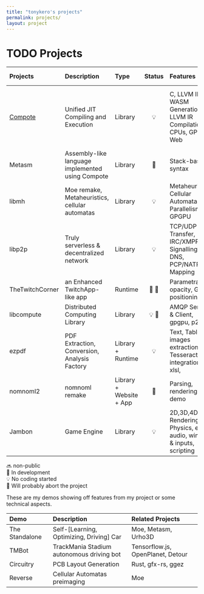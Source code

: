 ```yaml
---
title: "tonykero's projects"
permalink: projects/
layout: project
---
```


# TODO Projects

| Projects          | Description                                       | Type                      | Status                                                | Features                                                                  | Projects involved                                         |
| :---              | :---                                              | :---                      | :---:                                                 | :---                                                                      | :---                                                      |
| [Compote](compote)| Unified JIT Compiling and Execution               | Library                   | :bulb:                                                | C, LLVM IR, WASM Generation <br> LLVM IR Compilation to CPUs, GPUs, Web   | Clang, Flang, LLVM, libFuzzer, LLVM-SPIRV, Binaryen, V8   |
| Metasm            | Assembly-like language implemented using Compote  | Library                   | :arrows_counterclockwise:                             | Stack-based syntax                                                        | Compote                                                   |
| libmh             | Moe remake, Metaheuristics, cellular automatas    | Library                   | :bulb:                                                | Metaheuristics, Cellular Automatas Parallelism & GPGPU                    | rayon, Compote, Rust                                      |
| libp2p            | Truly serverless & decentralized network          | Library                   | :bulb:                                                | TCP/UDP Transfer, IRC/XMPP/SIP Signalling + DNS, PCP/NATPMP Mapping       | re, miniupnp, libpcp, libstrophe                          |
| TheTwitchCorner   | an Enhanced TwitchApp-like app                    | Runtime                   | :arrows_counterclockwise: :put_litter_in_its_place:   | Parametrable opacity, Grid positioning                                    | CEF, sqlite, CURL, cpr                                    |
| libcompute        | Distributed Computing Library                     | Library                   | :bulb: :put_litter_in_its_place:                      | AMQP Server & Client, gpgpu, p2p                                          | libp2p                                 |
| ezpdf             | PDF Extraction, Conversion, Analysis Factory      | Library + Runtime         | :bulb:                                                | Text, Table, images extraction, Tesseract OCR integration, xlsl,          | PDF.js, electron, vuejs, vuetify,                         |
| nomnoml2          | nomnoml remake                                    | Library + Website + App   | :arrows_counterclockwise:                             | Parsing, rendering, demo                                                  | TypeScript, electron, vuejs                               |
| Jambon            | Game Engine                                       | Library                   | :bulb:                                                | 2D,3D,4D Rendering & Physics, ecs, audio, window & inputs, scripting      | Rust, nphysics, specs, rodio, winit, gfx-rs               |

:soon: non-public  
:arrows_counterclockwise: In development  
:bulb: No coding started  
:put_litter_in_its_place: Will probably abort the project

These are my demos showing off features from my project or some technical aspects.

| Demo                          | Description                               | Related Projects                                      |
| :---                          | :---                                      | :---                                                  |
| The Standalone                | Self-[Learning, Optimizing, Driving] Car  | Moe, Metasm, Urho3D                                   |
| TMBot                         | TrackMania Stadium autonomous driving bot | Tensorflow.js, OpenPlanet, Detour                     |
| Circuitry                     | PCB Layout Generation                     | Rust, gfx-rs, ggez                                    |
| Reverse                       | Cellular Automatas preimaging             | Moe                                                   |